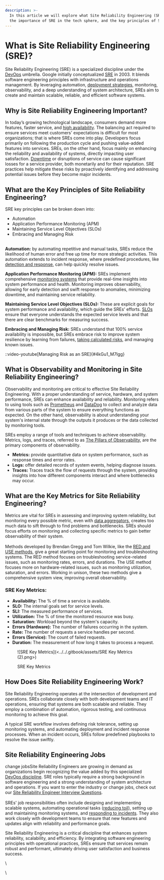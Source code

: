 ```yaml
---
description: >-
  In this article we will explore what Site Reliability Engineering (SRE) is,
  the importance of SRE in the tech sphere, and the key principles of SRE.
---
```


# What is Site Reliability Engineering (SRE)?

Site Reliability Engineering (SRE) is a specialized discipline under the [DevOps](https://pagertree.com/learn/devops/what-is-devops) umbrella. Google initially conceptualized [SRE](https://en.wikipedia.org/wiki/Site\_reliability\_engineering) in 2003. It blends software engineering principles with infrastructure and operations management. By leveraging automation, [deployment strategies](https://pagertree.com/learn/devops/what-is-site-reliability-engineering-sre/what-is-a-canary-deployment), monitoring, observability, and a deep understanding of system architecture, SREs aim to create and maintain scalable, reliable, and efficient software systems.

## Why is Site Reliability Engineering Important?

In today’s growing technological landscape, consumers demand more features, faster service, and [high availability](https://www.cisco.com/c/en/us/solutions/hybrid-work/what-is-high-availability.html). The balancing act required to ensure services meet customers' expectations is difficult for most organizations; that is where SREs come into play. Developers focus primarily on following the production cycle and pushing value-added features into services. SREs, on the other hand, focus mainly on enhancing the reliability and availability of systems, directly impacting user satisfaction. [Downtime](https://pagertree.com/learn/incident-management/how-to-calculate-mttr-and-other-common-incident-recovery-metrics#downtime) or disruptions of service can cause significant losses for a service provider, both monetarily and for their reputation. SRE practices help mitigate these risks by proactively identifying and addressing potential issues before they become major incidents.

## What are the Key Principles of Site Reliability Engineering?

SRE key principles can be broken down into:

* Automation
* Application Performance Monitoring (APM)
* Maintaining Service Level Objectives (SLOs)
* Embracing and Managing Risk

\
**Automation:** by automating repetitive and manual tasks, SREs reduce the likelihood of human error and free up time for more strategic activities. This automation extends to incident response, where predefined procedures, like [detection and response](https://pagertree.com/learn#detect), can help quickly resolve issues.

**Application Performance Monitoring (APM):** SREs implement comprehensive [monitoring systems](https://pagertree.com/blog/system-monitoring-7-best-apm-tools) that provide real-time insights into system performance and health. Monitoring improves observability, allowing for early detection and swift response to anomalies, minimizing downtime, and maintaining service reliability.

**Maintaining Service Level Objectives (SLOs):** These are explicit goals for system performance and availability, which guide the SREs' efforts. [SLOs](https://pagertree.com/learn/incident-management/sla-vs-slo-vs-sli) ensure that everyone understands the expected service levels and that there are clear benchmarks for measuring success.

**Embracing and Managing Risk:** SREs understand that 100% service availability is impossible, but SREs embrace risk to improve system resilience by learning from failures, [taking calculated risks](https://pagertree.com/learn/incident-management/how-to-calculate-mttr-and-other-common-incident-recovery-metrics#error-budget), and managing known issues.

::video-youtube[Managing Risk as an SRE]{#4kGu1_M7Igg}

## What is Observability and Monitoring in Site Reliability Engineering?

Observability and monitoring are critical to effective Site Reliability Engineering. With a proper understanding of service, hardware, and system performance, SREs can enhance availability and reliability. Monitoring refers to using tools such as [Prometheus](https://pagertree.com/learn/prometheus/overview) and [DataDog](https://www.datadoghq.com/) to collect and analyze data from various parts of the system to ensure everything functions as expected. On the other hand, observability is about understanding your system's internal state through the outputs it produces or the data collected by monitoring tools.

SREs employ a range of tools and techniques to achieve observability. Metrics, logs, and traces, referred to as [The Pillars of Observability](https://pagertree.com/learn/devops/what-is-observability#the-pillars-of-observability), are the primary components of observability.&#x20;

* **Metrics:** provide quantitative data on system performance, such as response times and error rates.&#x20;
* **Logs:** offer detailed records of system events, helping diagnose issues.&#x20;
* **Traces:** Traces track the flow of requests through the system, providing insights into how different components interact and where bottlenecks may occur.

## What are the Key Metrics for Site Reliability Engineering?

Metrics are vital for SREs in assessing and improving system reliability, but monitoring every possible metric, even with [data aggregators](https://pagertree.com/learn/incident-management/data-aggregation-and-aggregators), creates too much data to sift through to find problems and bottlenecks. SREs should focus efforts on monitoring and collecting specific metrics to gain better observability of their system.\
\
Methods developed by Brendan Gregg and Tom Wilkie, like the [RED and USE methods](https://pagertree.com/learn/devops/what-is-observability/use-and-red-method), give a great starting point for monitoring and troubleshooting systems. The RED method focuses on troubleshooting service-related issues, such as monitoring rates, errors, and durations. The USE method focuses more on hardware-related issues, such as monitoring utilization, saturation, and errors. Working in unison, these two methods give a comprehensive system view, improving overall observability.

### SRE Key Metrics:

* **Availability:** The % of time a service is available.
* **SLO:** The internal goals set for service levels.
* **SLI:** The measured performance of services.
* **Utilization:** The % of time the monitored resource was busy.
* **Saturation:** Workload beyond the system's capacity.
* **Errors (Hardware):** The number of failures occurring in the system.
* **Rate:** The number of requests a service handles per second.
* **Errors (Service):** The count of failed requests.
* **Duration:** The measurement of how long it takes to process a request.

<figure>![SRE Key Metrics](<../../.gitbook/assets/SRE Key Metrics (2).png>)<figcaption><p>SRE Key Metrics</p></figcaption></figure>

## How Does Site Reliability Engineering Work?

Site Reliability Engineering operates at the intersection of development and operations. SREs collaborate closely with both development teams and IT operations, ensuring that systems are both scalable and reliable. They employ a combination of automation, rigorous testing, and continuous monitoring to achieve this goal.

A typical SRE workflow involves defining risk tolerance, setting up monitoring systems, and automating deployment and incident response processes. When an incident occurs, SREs follow predefined playbooks to resolve the issue swiftly.

## Site Reliability Engineering Jobs

change jobsSite Reliability Engineers are growing in demand as organizations begin recognizing the value added by this specialized [DevOps discipline](https://pagertree.com/learn/devops/what-is-devops/top-25-devops-interview-questions). SRE roles typically require a strong background in software engineering and a strong understanding of system architecture and operations. If you want to enter the industry or change jobs, check out our [Site Reliability Engineer Interview Questions](https://pagertree.com/blog/site-reliability-engineer-sre-interview-questions).\
\
SREs' job responsibilities often include designing and implementing scalable systems, automating operational tasks ([reducing toil](https://sre.google/sre-book/eliminating-toil/)), setting up and maintaining monitoring systems, and [responding to incidents](https://pagertree.com/learn#respond). They also work closely with development teams to ensure that new features and updates align with reliability and performance goals.

Site Reliability Engineering is a critical discipline that enhances system reliability, scalability, and efficiency. By integrating software engineering principles with operational practices, SREs ensure that services remain robust and performant, ultimately driving user satisfaction and business success.

\


\

